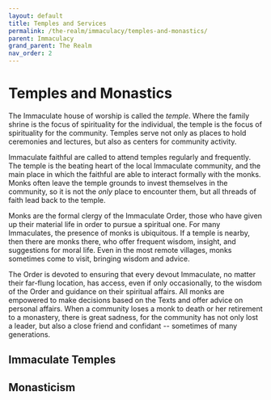 ```yaml
---
layout: default
title: Temples and Services
permalink: /the-realm/immaculacy/temples-and-monastics/
parent: Immaculacy
grand_parent: The Realm
nav_order: 2
---
```


# Temples and Monastics

The Immaculate house of worship is called the _temple_. Where the family shrine
is the focus of spirituality for the individual, the temple is the focus of
spirituality for the community. Temples serve not only as places to hold
ceremonies and lectures, but also as centers for community activity.

Immaculate faithful are called to attend temples regularly and frequently. The
temple is the beating heart of the local Immaculate community, and the main
place in which the faithful are able to interact formally with the monks. Monks
often leave the temple grounds to invest themselves in the community, so it is
not the _only_ place to encounter them, but all threads of faith lead back to
the temple.

Monks are the formal clergy of the Immaculate Order, those who have given up
their material life in order to pursue a spiritual one. For many Immaculates,
the presence of monks is ubiquitous. If a temple is nearby, then there are monks
there, who offer frequent wisdom, insight, and suggestions for moral life. Even
in the most remote villages, monks sometimes come to visit, bringing wisdom and
advice.

The Order is devoted to ensuring that every devout Immaculate, no matter their
far-flung location, has access, even if only occasionally, to the wisdom of the
Order and guidance on their spiritual affairs. All monks are empowered to make
decisions based on the Texts and offer advice on personal affairs. When a
community loses a monk to death or her retirement to a monastery, there is great
sadness, for the community has not only lost a leader, but also a close friend
and confidant -- sometimes of many generations.

## Immaculate Temples

## Monasticism
